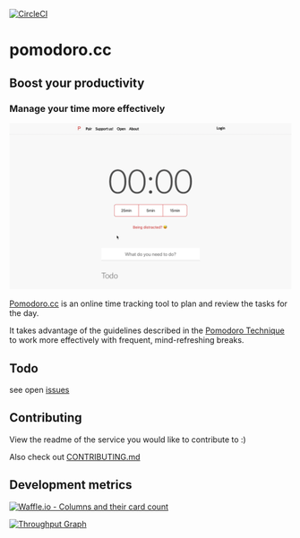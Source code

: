 [![CircleCI](https://circleci.com/gh/christian-fei/pomodoro.cc/tree/master.svg?style=svg)](https://circleci.com/gh/christian-fei/pomodoro.cc/tree/master)

# pomodoro.cc

## Boost your productivity
### Manage your time more effectively

![pomodoro.cc](.github/assets/pomodoro.cc.gif)

[Pomodoro.cc](http://pomodoro.cc) is an online time tracking tool to plan and review the tasks for the day.

It takes advantage of the guidelines described in the [Pomodoro Technique](http://pomodorotechnique.com) to work more effectively with frequent, mind-refreshing breaks.

## Todo

see open [issues](https://github.com/christian-fei/pomodoro.cc/issues)

## Contributing

View the readme of the service you would like to contribute to :)

Also check out [CONTRIBUTING.md](CONTRIBUTING.md)

## Development metrics

[![Waffle.io - Columns and their card count](https://badge.waffle.io/christian-fei/pomodoro.cc.svg?columns=all)](http://waffle.io/christian-fei/pomodoro.cc)

[![Throughput Graph](https://graphs.waffle.io/christian-fei/pomodoro.cc/throughput.svg)](https://waffle.io/christian-fei/pomodoro.cc/metrics)

